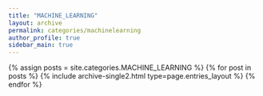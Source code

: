 ```yaml
---
title: "MACHINE_LEARNING"
layout: archive
permalink: categories/machinelearning
author_profile: true
sidebar_main: true
---
```



{% assign posts = site.categories.MACHINE_LEARNING %}
{% for post in posts %} {% include archive-single2.html type=page.entries_layout %} {% endfor %}
